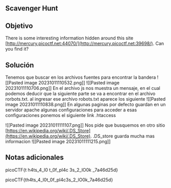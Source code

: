 ## **Scavenger Hunt**

## Objetivo
There is some interesting information hidden around this site [http://mercury.picoctf.net:44070/](http://mercury.picoctf.net:39698/). Can you find it?
## Solución

Tenemos que buscar en los archivos fuentes para encontrar la bandera
![[Pasted image 20231011110532.png]]
![[Pasted image 20231011110706.png]]
En el archivo js nos muestra un mensaje, en el cual podemos deducir que la siguiente parte se va a encontrar en el archivo rorbots.txt. al ingresar ese archivo robots.txt aparece los siguiente
![[Pasted image 20231011110838.png]]
En algunas paginas por defecto guardan en un servidor apache algunas configuraciones para acceder a esas configuraciones ponemos el siguiente link .htaccess

![[Pasted image 20231011111107.png]]
Nos pide que busquemos en otro sitio [https://en.wikipedia.org/wiki/.DS_Store](https://en.wikipedia.org/wiki/.DS_Store). .DS_store guarda mucha mas informacion
![[Pasted image 20231011111215.png]]
## Notas adicionales
picoCTF{t
h4ts_4_l0
t_0f_pl4c
3s_2_lO0k
_7a46d25d}

picoCTF{th4ts_4_l0t_0f_pl4c3s_2_lO0k_7a46d25d}
